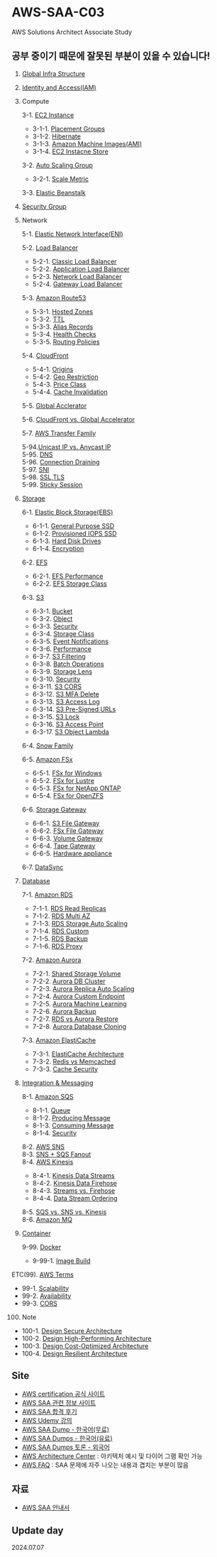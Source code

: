 # AWS-SAA-C03
AWS Solutions Architect Associate Study

## **공부 중이기 때문에 잘못된 부분이 있을 수 있습니다!**

1. [Global Infra Structure](https://github.com/LeeWooJung/AWS-SAA-C03/tree/main/1.%20Global%20Infra%20Structure)

2. [Identity and Access(IAM)](https://github.com/LeeWooJung/AWS-SAA-C03/tree/main/2.%20Identity%20and%20Access(IAM))

3. Compute

    3-1. [EC2 Instance](https://github.com/LeeWooJung/AWS-SAA-C03/tree/main/3.%20EC2)

    - 3-1-1. [Placement Groups](https://github.com/LeeWooJung/AWS-SAA-C03/tree/main/3.%20EC2/3-1.%20Placement%20Groups)  
    - 3-1-2. [Hibernate](https://github.com/LeeWooJung/AWS-SAA-C03/tree/main/3.%20EC2/3-2.%20Hibernate)  
    - 3-1-3. [Amazon Machine Images(AMI)](https://github.com/LeeWooJung/AWS-SAA-C03/tree/main/3.%20EC2/3-3.%20AMI)  
    - 3-1-4. [EC2 Instacne Store](https://github.com/LeeWooJung/AWS-SAA-C03/tree/main/3.%20EC2/3-4.%20EC2%20Instacne%20Store)  

    3-2. [Auto Scaling Group](https://github.com/LeeWooJung/AWS-SAA-C03/tree/main/3.%20Compute/3-2.%20Auto%20Scaling%20Group)

    - 3-2-1. [Scale Metric](https://github.com/LeeWooJung/AWS-SAA-C03/tree/main/3.%20Compute/3-2.%20Auto%20Scaling%20Group/3-2-1.%20Scale%20Metric)

    3-3. [Elastic Beanstalk](https://github.com/LeeWooJung/AWS-SAA-C03/tree/main/3.%20Compute/3-3.%20Elastic%20Beanstalk)

4. [Security Group](https://github.com/LeeWooJung/AWS-SAA-C03/tree/main/4.%20Security%20Group)

5. Network  

    5-1. [Elastic Network Interface(ENI)](https://github.com/LeeWooJung/AWS-SAA-C03/tree/main/5.%20Network/5-1.%20ENI)  

    5-2. [Load Balancer](https://github.com/LeeWooJung/AWS-SAA-C03/tree/main/5.%20Network/5-2.%20Load%20Balancer)  
    - 5-2-1. [Classic Load Balancer](https://github.com/LeeWooJung/AWS-SAA-C03/tree/main/5.%20Network/5-2.%20Load%20Balancer/5-2-1.%20Classic%20Load%20Balancer(deprecated))  
    - 5-2-2. [Application Load Balancer](https://github.com/LeeWooJung/AWS-SAA-C03/tree/main/5.%20Network/5-2.%20Load%20Balancer/5-2-2.%20Application%20Load%20Balancer)  
    - 5-2-3. [Network Load Balancer](https://github.com/LeeWooJung/AWS-SAA-C03/tree/main/5.%20Network/5-2.%20Load%20Balancer/5-2-3.%20Network%20Load%20Balancer)  
    - 5-2-4. [Gateway Load Balancer](https://github.com/LeeWooJung/AWS-SAA-C03/tree/main/5.%20Network/5-2.%20Load%20Balancer/5-2-4.%20Gateway%20Load%20Balancer)

    5-3. [Amazon Route53](https://github.com/LeeWooJung/AWS-SAA-C03/tree/main/5.%20Network/5-3.%20Amazon%20Route53)
    - 5-3-1. [Hosted Zones](https://github.com/LeeWooJung/AWS-SAA-C03/tree/main/5.%20Network/5-3.%20Amazon%20Route53/5-3-1.%20Hosted%20Zones)
    - 5-3-2. [TTL](https://github.com/LeeWooJung/AWS-SAA-C03/tree/main/5.%20Network/5-3.%20Amazon%20Route53/5-3-2.%20TTL)
    - 5-3-3. [Alias Records](https://github.com/LeeWooJung/AWS-SAA-C03/tree/main/5.%20Network/5-3.%20Amazon%20Route53/5-3-3.%20Alias%20Records)
    - 5-3-4. [Health Checks](https://github.com/LeeWooJung/AWS-SAA-C03/tree/main/5.%20Network/5-3.%20Amazon%20Route53/5-3-4.%20Health%20Checks)
    - 5-3-5. [Routing Policies](https://github.com/LeeWooJung/AWS-SAA-C03/tree/main/5.%20Network/5-3.%20Amazon%20Route53/5-3-5.%20Routing%20Policies)

    5-4. [CloudFront](https://github.com/LeeWooJung/AWS-SAA-C03/tree/main/5.%20Network/5-4.%20CloudFront)
    - 5-4-1. [Origins](https://github.com/LeeWooJung/AWS-SAA-C03/tree/main/5.%20Network/5-4.%20CloudFront/5-4-1.%20Origins)
    - 5-4-2. [Geo Restriction](https://github.com/LeeWooJung/AWS-SAA-C03/tree/main/5.%20Network/5-4.%20CloudFront/5-4-2.%20Geo%20Restriction)
    - 5-4-3. [Price Class](https://github.com/LeeWooJung/AWS-SAA-C03/tree/main/5.%20Network/5-4.%20CloudFront/5-4-3.%20Price%20Class)
    - 5-4-4. [Cache Invalidation](https://github.com/LeeWooJung/AWS-SAA-C03/tree/main/5.%20Network/5-4.%20CloudFront/5-4-4.%20Cache%20Invalidation)

    5-5. [Global Acclerator](https://github.com/LeeWooJung/AWS-SAA-C03/tree/main/5.%20Network/5-5.%20Global%20Accelerator)

    5-6. [CloudFront vs. Global Accelerator](https://github.com/LeeWooJung/AWS-SAA-C03/tree/main/5.%20Network/5-6.%20CloudFront%20vs.%20Global%20Accelerator)

    5-7. [AWS Transfer Family](https://github.com/LeeWooJung/AWS-SAA-C03/tree/main/5.%20Network/5-7.%20AWS%20Transfer%20Family)

    5-94.[Unicast IP vs. Anycast IP](https://github.com/LeeWooJung/AWS-SAA-C03/tree/main/5.%20Network/5-94.%20Unicast%20IP%20vs.%20Anycast%20IP)  
    5-95. [DNS](https://github.com/LeeWooJung/AWS-SAA-C03/tree/main/5.%20Network/5-95.%20DNS)  
    5-96. [Connection Draining](https://github.com/LeeWooJung/AWS-SAA-C03/tree/main/5.%20Network/5-96.%20Connection%20Draining)  
    5-97. [SNI](https://github.com/LeeWooJung/AWS-SAA-C03/tree/main/5.%20Network/5-97.%20SNI)  
    5-98. [SSL,TLS](https://github.com/LeeWooJung/AWS-SAA-C03/tree/main/5.%20Network/5-98.%20SSL%2CTLS)  
    5-99. [Sticky Session](https://github.com/LeeWooJung/AWS-SAA-C03/tree/main/5.%20Network/5-99.%20Sticky%20Session)  

6. [Storage](https://github.com/LeeWooJung/AWS-SAA-C03/tree/main/6.%20Storage)  

    6-1. [Elastic Block Storage(EBS)](https://github.com/LeeWooJung/AWS-SAA-C03/tree/main/6.%20Storage/6-1.%20EBS)  
    - 6-1-1. [General Purpose SSD](https://github.com/LeeWooJung/AWS-SAA-C03/tree/main/6.%20Storage/6-1.%20EBS/6-1-1.%20General%20Purpose%20SSD)  
    - 6-1-2. [Provisioned IOPS SSD](https://github.com/LeeWooJung/AWS-SAA-C03/tree/main/6.%20Storage/6-1.%20EBS/6-1-2.%20Provisioned%20IOPS%20SSD)  
    - 6-1-3. [Hard Disk Drives](https://github.com/LeeWooJung/AWS-SAA-C03/tree/main/6.%20Storage/6-1.%20EBS/6-1-3.%20Hard%20Disk%20Drives)  
    - 6-1-4. [Encryption](https://github.com/LeeWooJung/AWS-SAA-C03/tree/main/6.%20Storage/6-1.%20EBS/6-1-4.%20Encryption)  

    6-2. [EFS](https://github.com/LeeWooJung/AWS-SAA-C03/tree/main/6.%20Storage/6-2.%20EFS)  
    - 6-2-1. [EFS Performance](https://github.com/LeeWooJung/AWS-SAA-C03/tree/main/6.%20Storage/6-2.%20EFS/6-2-1.%20EFS%20Performance)  
    - 6-2-2. [EFS Storage Class](https://github.com/LeeWooJung/AWS-SAA-C03/tree/main/6.%20Storage/6-2.%20EFS/6-2-2.%20EFS%20Storage%20Class)

    6-3. [S3](https://github.com/LeeWooJung/AWS-SAA-C03/tree/main/6.%20Storage/6-3.%20S3)
    - 6-3-1. [Bucket](https://github.com/LeeWooJung/AWS-SAA-C03/tree/main/6.%20Storage/6-3.%20S3/6-3-1.%20Bucket)
    - 6-3-2. [Object](https://github.com/LeeWooJung/AWS-SAA-C03/tree/main/6.%20Storage/6-3.%20S3/6-3-2.%20Object)
    - 6-3-3. [Security](https://github.com/LeeWooJung/AWS-SAA-C03/tree/main/6.%20Storage/6-3.%20S3/6-3-3.%20Security)
    - 6-3-4. [Storage Class](https://github.com/LeeWooJung/AWS-SAA-C03/tree/main/6.%20Storage/6-3.%20S3/6-3-4.%20Storage%20Class)
    - 6-3-5. [Event Notifications](https://github.com/LeeWooJung/AWS-SAA-C03/tree/main/6.%20Storage/6-3.%20S3/6-3-5.%20Event%20Notifications)
    - 6-3-6. [Performance](https://github.com/LeeWooJung/AWS-SAA-C03/tree/main/6.%20Storage/6-3.%20S3/6-3-6.%20Performance)
    - 6-3-7. [S3 Filtering](https://github.com/LeeWooJung/AWS-SAA-C03/tree/main/6.%20Storage/6-3.%20S3/6-3-7.%20S3%20Filtering)
    - 6-3-8. [Batch Operations](https://github.com/LeeWooJung/AWS-SAA-C03/tree/main/6.%20Storage/6-3.%20S3/6-3-8.%20Batch%20Operations)
    - 6-3-9. [Storage Lens](https://github.com/LeeWooJung/AWS-SAA-C03/tree/main/6.%20Storage/6-3.%20S3/6-3-9.%20Storage%20Lens)
    - 6-3-10. [Security](https://github.com/LeeWooJung/AWS-SAA-C03/tree/main/6.%20Storage/6-3.%20S3/6-3-10.%20Security)
    - 6-3-11. [S3 CORS](https://github.com/LeeWooJung/AWS-SAA-C03/tree/main/6.%20Storage/6-3.%20S3/6-3-11.%20S3%20CORS)
    - 6-3-12. [S3 MFA Delete](https://github.com/LeeWooJung/AWS-SAA-C03/tree/main/6.%20Storage/6-3.%20S3/6-3-12.%20S3%20MFA%20Delete)
    - 6-3-13. [S3 Access Log](https://github.com/LeeWooJung/AWS-SAA-C03/tree/main/6.%20Storage/6-3.%20S3/6-3-13.%20S3%20Access%20Log)
    - 6-3-14. [S3 Pre-Signed URLs](https://github.com/LeeWooJung/AWS-SAA-C03/tree/main/6.%20Storage/6-3.%20S3/6-3-14.%20Pre-Signed%20URLs)
    - 6-3-15. [S3 Lock](https://github.com/LeeWooJung/AWS-SAA-C03/tree/main/6.%20Storage/6-3.%20S3/6-3-15.%20Lock)
    - 6-3-16. [S3 Access Point](https://github.com/LeeWooJung/AWS-SAA-C03/tree/main/6.%20Storage/6-3.%20S3/6-3-16.%20Access%20Point)
    - 6-3-17. [S3 Object Lambda](https://github.com/LeeWooJung/AWS-SAA-C03/tree/main/6.%20Storage/6-3.%20S3/6-3-17.%20S3%20Object%20Lambda)

    6-4. [Snow Family](https://github.com/LeeWooJung/AWS-SAA-C03/tree/main/6.%20Storage/6-4.%20Snow%20Family)

    6-5. [Amazon FSx](https://github.com/LeeWooJung/AWS-SAA-C03/tree/main/6.%20Storage/6-5.%20FSx)
    - 6-5-1. [FSx for Windows](https://github.com/LeeWooJung/AWS-SAA-C03/tree/main/6.%20Storage/6-5.%20FSx/6-5-1.%20FSx%20for%20Windows)
    - 6-5-2. [FSx for Lustre](https://github.com/LeeWooJung/AWS-SAA-C03/tree/main/6.%20Storage/6-5.%20FSx/6-5-2.%20FSx%20for%20Lustre)
    - 6-5-3. [FSx for NetApp ONTAP](https://github.com/LeeWooJung/AWS-SAA-C03/tree/main/6.%20Storage/6-5.%20FSx/6-5-3.%20FSx%20for%20NetApp%20ONTAP)
    - 6-5-4. [FSx for OpenZFS](https://github.com/LeeWooJung/AWS-SAA-C03/tree/main/6.%20Storage/6-5.%20FSx/6-5-4.%20FSx%20for%20OpenZFS)

    6-6. [Storage Gateway](https://github.com/LeeWooJung/AWS-SAA-C03/tree/main/6.%20Storage/6-6.%20Storage%20Gateway)
    - 6-6-1. [S3 File Gateway](https://github.com/LeeWooJung/AWS-SAA-C03/tree/main/6.%20Storage/6-6.%20Storage%20Gateway/6-6-1.%20S3%20File%20Gateway)
    - 6-6-2. [FSx File Gateway](https://github.com/LeeWooJung/AWS-SAA-C03/tree/main/6.%20Storage/6-6.%20Storage%20Gateway/6-6-2.%20FSx%20File%20Gateway)
    - 6-6-3. [Volume Gateway](https://github.com/LeeWooJung/AWS-SAA-C03/tree/main/6.%20Storage/6-6.%20Storage%20Gateway/6-6-3.%20Volume%20Gateway)
    - 6-6-4. [Tape Gateway](https://github.com/LeeWooJung/AWS-SAA-C03/tree/main/6.%20Storage/6-6.%20Storage%20Gateway/6-6-4.%20Tape%20Gateway)
    - 6-6-5. [Hardware appliance](https://github.com/LeeWooJung/AWS-SAA-C03/tree/main/6.%20Storage/6-6.%20Storage%20Gateway/6-6-5.%20Hardware%20appliance)

    6-7. [DataSync](https://github.com/LeeWooJung/AWS-SAA-C03/tree/main/6.%20Storage/6-7.%20DataSync)

7. [Database](https://github.com/LeeWooJung/AWS-SAA-C03/tree/main/7.%20Database)  

    7-1. [Amazon RDS](https://github.com/LeeWooJung/AWS-SAA-C03/tree/main/7.%20Database/7-1.%20Amazon%20RDS)  
    - 7-1-1. [RDS Read Replicas](https://github.com/LeeWooJung/AWS-SAA-C03/tree/main/7.%20Database/7-1.%20Amazon%20RDS/7-1-1.%20RDS%20Read%20Replicas)  
    - 7-1-2. [RDS Multi AZ](https://github.com/LeeWooJung/AWS-SAA-C03/tree/main/7.%20Database/7-1.%20Amazon%20RDS/7-1-2.%20RDS%20Multi%20AZ)  
    - 7-1-3. [RDS Storage Auto Scaling](https://github.com/LeeWooJung/AWS-SAA-C03/tree/main/7.%20Database/7-1.%20Amazon%20RDS/7-1-3.%20RDS%20Storage%20Auto%20Scaling)
    - 7-1-4. [RDS Custom](https://github.com/LeeWooJung/AWS-SAA-C03/tree/main/7.%20Database/7-1.%20Amazon%20RDS/7-1-4.%20RDS%20Custom)
    - 7-1-5. [RDS Backup](https://github.com/LeeWooJung/AWS-SAA-C03/tree/main/7.%20Database/7-1.%20Amazon%20RDS/7-1-5.%20RDS%20Backup)  
    - 7-1-6. [RDS Proxy](https://github.com/LeeWooJung/AWS-SAA-C03/tree/main/7.%20Database/7-1.%20Amazon%20RDS/7-1-6.%20RDS%20Proxy)

    7-2. [Amazon Aurora](https://github.com/LeeWooJung/AWS-SAA-C03/tree/main/7.%20Database/7-2.%20Amazon%20Aurora)
    - 7-2-1. [Shared Storage Volume](https://github.com/LeeWooJung/AWS-SAA-C03/tree/main/7.%20Database/7-2.%20Amazon%20Aurora/7-2-1.%20Shared%20Storage%20Volume)
    - 7-2-2. [Aurora DB Cluster](https://github.com/LeeWooJung/AWS-SAA-C03/tree/main/7.%20Database/7-2.%20Amazon%20Aurora/7-2-2.%20Aurora%20DB%20Cluster)
    - 7-2-3. [Aurora Replica Auto Scaling](https://github.com/LeeWooJung/AWS-SAA-C03/tree/main/7.%20Database/7-2.%20Amazon%20Aurora/7-2-3.%20Replica%20Auto%20Scaling)
    - 7-2-4. [Aurora Custom Endpoint](https://github.com/LeeWooJung/AWS-SAA-C03/tree/main/7.%20Database/7-2.%20Amazon%20Aurora/7-2-4.%20Custom%20Endpoint)  
    - 7-2-5. [Aurora Machine Learning](https://github.com/LeeWooJung/AWS-SAA-C03/tree/main/7.%20Database/7-2.%20Amazon%20Aurora/7-2-5.%20Aurora%20Machine%20Learning)  
    - 7-2-6. [Aurora Backup](https://github.com/LeeWooJung/AWS-SAA-C03/tree/main/7.%20Database/7-2.%20Amazon%20Aurora/7-2-6.%20Aurora%20Backup)
    - 7-2-7. [RDS vs Aurora Restore](https://github.com/LeeWooJung/AWS-SAA-C03/tree/main/7.%20Database/7-2.%20Amazon%20Aurora/7-2-7.%20RDS%20vs%20Aurora%20Restore)  
    - 7-2-8. [Aurora Database Cloning](https://github.com/LeeWooJung/AWS-SAA-C03/tree/main/7.%20Database/7-2.%20Amazon%20Aurora/7-2-8.%20Aurora%20Database%20Cloning)

    7-3. [Amazon ElastiCache](https://github.com/LeeWooJung/AWS-SAA-C03/tree/main/7.%20Database/7-3.%20Amazon%20ElastiCache)  
    - 7-3-1. [ElastiCache Architecture](https://github.com/LeeWooJung/AWS-SAA-C03/tree/main/7.%20Database/7-3.%20Amazon%20ElastiCache/7-3-1.%20ElastiCache%20Architecture)  
    - 7-3-2. [Redis vs Memcached](https://github.com/LeeWooJung/AWS-SAA-C03/tree/main/7.%20Database/7-3.%20Amazon%20ElastiCache/7-3-2.%20Redis%20vs%20Memcached)  
    - 7-3-3. [Cache Security](https://github.com/LeeWooJung/AWS-SAA-C03/tree/main/7.%20Database/7-3.%20Amazon%20ElastiCache/7-3-3.%20Cache%20Security)

8. [Integration & Messaging](https://github.com/LeeWooJung/AWS-SAA-C03/tree/main/8.%20Integration%20%26%20Messaging)

    8-1. [Amazon SQS](https://github.com/LeeWooJung/AWS-SAA-C03/tree/main/8.%20Integration%20%26%20Messaging/8-1.%20Amazon%20SQS)
    - 8-1-1. [Queue](https://github.com/LeeWooJung/AWS-SAA-C03/tree/main/8.%20Integration%20%26%20Messaging/8-1.%20Amazon%20SQS/8-1-1.%20Queue)
    - 8-1-2. [Producing Message](https://github.com/LeeWooJung/AWS-SAA-C03/tree/main/8.%20Integration%20%26%20Messaging/8-1.%20Amazon%20SQS/8-1-2.%20Producing%20Message)
    - 8-1-3. [Consuming Message](https://github.com/LeeWooJung/AWS-SAA-C03/tree/main/8.%20Integration%20%26%20Messaging/8-1.%20Amazon%20SQS/8-1-3.%20Cosuming%20Message)
    - 8-1-4. [Security](https://github.com/LeeWooJung/AWS-SAA-C03/tree/main/8.%20Integration%20%26%20Messaging/8-1.%20Amazon%20SQS/8-1-4.%20Security)

    8-2. [AWS SNS](https://github.com/LeeWooJung/AWS-SAA-C03/tree/main/8.%20Integration%20%26%20Messaging/8-2.%20Amazon%20SNS)  
    8-3. [SNS + SQS Fanout](https://github.com/LeeWooJung/AWS-SAA-C03/tree/main/8.%20Integration%20%26%20Messaging/8-3.%20SNS%20%2B%20SQS%20Fanout)  
    8-4. [AWS Kinesis](https://github.com/LeeWooJung/AWS-SAA-C03/tree/main/8.%20Integration%20%26%20Messaging/8-4.%20AWS%20Kinesis)  
    - 8-4-1. [Kinesis Data Streams](https://github.com/LeeWooJung/AWS-SAA-C03/tree/main/8.%20Integration%20%26%20Messaging/8-4.%20AWS%20Kinesis/8-4-1.%20Kinesis%20Data%20Streams)
    - 8-4-2. [Kinesis Data Firehose](https://github.com/LeeWooJung/AWS-SAA-C03/tree/main/8.%20Integration%20%26%20Messaging/8-4.%20AWS%20Kinesis/8-4-2.%20Kinesis%20Data%20Firehose)
    - 8-4-3. [Streams vs. Firehose](https://github.com/LeeWooJung/AWS-SAA-C03/tree/main/8.%20Integration%20%26%20Messaging/8-4.%20AWS%20Kinesis/8-4-3.%20Streams%20vs.%20Firehose)
    - 8-4-4. [Data Stream Ordering](https://github.com/LeeWooJung/AWS-SAA-C03/tree/main/8.%20Integration%20%26%20Messaging/8-4.%20AWS%20Kinesis/8-4-4.%20Data%20Stream%20Ordering)  

    8-5. [SQS vs. SNS vs. Kinesis](https://github.com/LeeWooJung/AWS-SAA-C03/tree/main/8.%20Integration%20%26%20Messaging/8-5.%20SQS%20vs.%20SNS%20vs.%20Kinesis)  
    8-6. [Amazon MQ](https://github.com/LeeWooJung/AWS-SAA-C03/tree/main/8.%20Integration%20%26%20Messaging/8-6.%20Amazon%20MQ)

9. [Container](https://github.com/LeeWooJung/AWS-SAA-C03/tree/main/9.%20Container)

    9-99. [Docker](https://github.com/LeeWooJung/AWS-SAA-C03/tree/main/9.%20Container/9-99.%20Docker)

    - 9-99-1. [Image Build](https://github.com/LeeWooJung/AWS-SAA-C03/tree/main/9.%20Container/9-99.%20Docker/9-99-1.%20Image%20Build)


ETC(99). [AWS Terms](https://github.com/LeeWooJung/AWS-SAA-C03/tree/main/99.%20AWS%20Terms)  
- 99-1. [Scalability](https://github.com/LeeWooJung/AWS-SAA-C03/tree/main/99.%20AWS%20Terms/99-1.%20Scalability)  
- 99-2. [Availability](https://github.com/LeeWooJung/AWS-SAA-C03/tree/main/99.%20AWS%20Terms/99-2.%20Availability)
- 99-3. [CORS](https://github.com/LeeWooJung/AWS-SAA-C03/tree/main/99.%20AWS%20Terms/99-3.%20CORS)

100. Note
- 100-1. [Design Secure Architecture](https://github.com/LeeWooJung/AWS-SAA-C03/tree/main/100.%20Note/100-1.%20Design%20Secure%20Architecture)
- 100-2. [Design High-Performing Architecture](https://github.com/LeeWooJung/AWS-SAA-C03/tree/main/100.%20Note/100-2.%20Design%20High-Performing%20Architecture)
- 100-3. [Design Cost-Optimized Architecture](https://github.com/LeeWooJung/AWS-SAA-C03/tree/main/100.%20Note/100-3.%20Design%20Cost-Optimized%20Architecture)
- 100-4. [Design Resilient Architecture](https://github.com/LeeWooJung/AWS-SAA-C03/tree/main/100.%20Note/100-4.%20Design%20Resilient%20Architecture)

## Site

* [AWS certification 공식 사이트](https://aws.amazon.com/ko/certification/certified-solutions-architect-associate/)
* [AWS SAA 관련 정보 사이트](https://rainbound.tistory.com/entry/AWS-SAA-%EC%9E%90%EA%B2%A9%EC%A6%9D-%EC%B7%A8%EB%93%9D-%ED%9B%84%EA%B8%B0)
* [AWS SAA 합격 후기](https://velog.io/@hoonki/AWS-Solution-Architect-AssociateSAA-03-%EC%9E%90%EA%B2%A9%EC%A6%9D-%EC%A4%80%EB%B9%84%EA%B3%BC%EC%A0%95-%EB%B0%8F-%ED%9B%84%EA%B8%B0)
* [AWS Udemy 강의](https://www.udemy.com/course/best-aws-certified-solutions-architect-associate/?signupsuccess=1&start=15&couponCode=ST6MT42324)
* [AWS SAA Dump - 한국어(무료)](https://blog.naver.com/PostView.naver?blogId=gam_jaong&logNo=222909260062&parentCategoryNo=&categoryNo=18&viewDate=&isShowPopularPosts=false&from=postList)
* [AWS SAA Dumps - 한국어(유료)](https://www.koreadumps.com/SAA-C03-KR_exam-braindumps.html#)
* [AWS SAA Dumps 토론 - 외국어](https://www.examtopics.com/exams/amazon/aws-certified-solutions-architect-associate-saa-c03/)
* [AWS Architecture Center](https://aws.amazon.com/architecture/) : 아키텍처 예시 및 다이어 그램 확인 가능
* [AWS FAQ](https://aws.amazon.com/vpc/faqs/) : SAA 문제에 자주 나오는 내용과 겹치는 부분이 많음

## 자료
* [AWS SAA 안내서](https://d1.awsstatic.com/ko_KR/training-and-certification/docs-sa-assoc/AWS-Certified-Solutions-Architect-Associate_Exam-Guide.pdf)

## Update day
2024.07.07